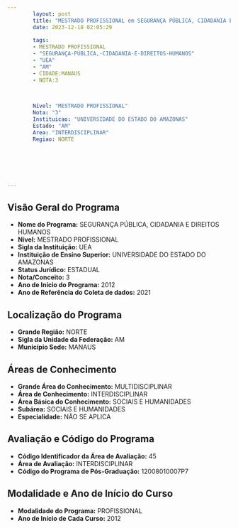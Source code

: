 ```yaml
---
        layout: post
        title: "MESTRADO PROFISSIONAL em SEGURANÇA PÚBLICA, CIDADANIA E DIREITOS HUMANOS na UEA  "
        date: 2023-12-18 02:05:29
     
        tags:
        - MESTRADO PROFISSIONAL
        - "SEGURANÇA-PÚBLICA,-CIDADANIA-E-DIREITOS-HUMANOS"
        - "UEA"
        - "AM"
        - CIDADE:MANAUS
        - NOTA:3
        
       

        Nivel: "MESTRADO PROFISSIONAL"
        Nota: "3"
        Instituicao: "UNIVERSIDADE DO ESTADO DO AMAZONAS"
        Estado: "AM"
        Area: "INTERDISCIPLINAR"
        Regiao: NORTE
        
        
        
        
        
        
---
```

## Visão Geral do Programa
- **Nome do Programa:** SEGURANÇA PÚBLICA, CIDADANIA E DIREITOS HUMANOS
- **Nível:** MESTRADO PROFISSIONAL
- **Sigla da Instituição:** UEA
- **Instituição de Ensino Superior:** UNIVERSIDADE DO ESTADO DO AMAZONAS
- **Status Jurídico:** ESTADUAL
- **Nota/Conceito:** 3
- **Ano de Início do Programa:** 2012
- **Ano de Referência do Coleta de dados:** 2021

## Localização do Programa
- **Grande Região:** NORTE
- **Sigla da Unidade da Federação:** AM
- **Município Sede:** MANAUS

## Áreas de Conhecimento
- **Grande Área do Conhecimento:** MULTIDISCIPLINAR
- **Área de Conhecimento:** INTERDISCIPLINAR
- **Área Básica do Conhecimento:** SOCIAIS E HUMANIDADES
- **Subárea:** SOCIAIS E HUMANIDADES
- **Especialidade:** NÃO SE APLICA

## Avaliação e Código do Programa
- **Código Identificador da Área de Avaliação:** 45
- **Área de Avaliação:** INTERDISCIPLINAR
- **Código do Programa de Pós-Graduação:** 12008010007P7


## Modalidade e Ano de Início do Curso
- **Modalidade do Programa:** PROFISSIONAL
- **Ano de Início de Cada Curso:** 2012
